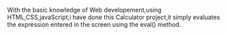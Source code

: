 With the basic knowledge of Web developement,using HTML,CSS,javaScript,i have done this Calculator project,it simply evaluates the expression entered in the screen using the eval() method.  

